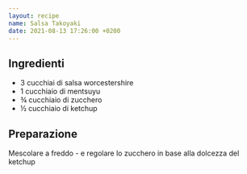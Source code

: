 ```yaml
---
layout: recipe
name: Salsa Takoyaki
date: 2021-08-13 17:26:00 +0200
---
```


## Ingredienti

- 3 cucchiai di salsa worcestershire
- 1 cucchiaio di mentsuyu
- ¾ cucchiaio di zucchero
- ½ cucchiaio di ketchup

## Preparazione

Mescolare a freddo - e regolare lo zucchero in base alla dolcezza del ketchup

